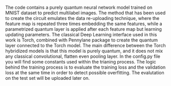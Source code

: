 The code contains a purely quantum neural network model trained on MNIST dataset to predict multilabel images.
The method that has been used to create the circuit emulates the data re-uploading technique, where the feature map 
is repeated three times embedding the same features, while a parametrized quantum layer is applied after each feature map but learning updating parameters.
The classical Deep Learning interface used in this work is Torch, combined with Pennylane package to create the quantum layer connected to the Torch model.
The main difference between the Torch hybridized models is that this model is purely quantum, and it does not mix any classical convolutional, flatten even pooling layer.
In the config.py file you will find some constants used within the trianing process. 
The logic behind the training process is to evaluate the training loss and the validation loss at the same time in order to detect possible overfitting.
The evalutation on the test set will be uploaded later on.
